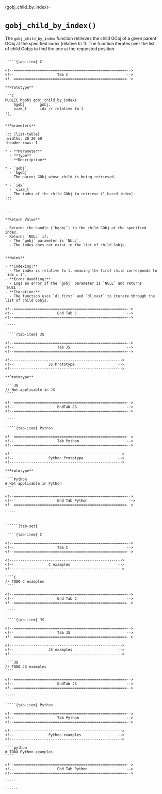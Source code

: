 

<!-- ============================================================== -->
(gobj_child_by_index)=
# `gobj_child_by_index()`
<!-- ============================================================== -->


The `gobj_child_by_index` function retrieves the child GObj of a given parent GObj at the specified index (relative to 1). The function iterates over the list of child Gobjs to find the one at the requested position.


<!------------------------------------------------------------>
<!--                    Prototypes                          -->
<!------------------------------------------------------------>

``````{tab-set}

`````{tab-item} C

<!--====================================================-->
<!--                    Tab C                           -->
<!--====================================================-->

**Prototype**

```C
PUBLIC hgobj gobj_child_by_index(
    hgobj       gobj,
    size_t      idx // relative to 1
);
```

**Parameters**

::: {list-table}
:widths: 20 20 60
:header-rows: 1

* - **Parameter**
  - **Type**
  - **Description**

* - `gobj`
  - `hgobj`
  - The parent GObj whose child is being retrieved.

* - `idx`
  - `size_t`
  - The index of the child GObj to retrieve (1-based index).
:::


---

**Return Value**

- Returns the handle (`hgobj`) to the child GObj at the specified index.
- Returns `NULL` if:
  - The `gobj` parameter is `NULL`.
  - The index does not exist in the list of child Gobjs.


**Notes**

- **Indexing:**
  - The index is relative to 1, meaning the first child corresponds to `idx = 1`.
- **Error Handling:**
  - Logs an error if the `gobj` parameter is `NULL` and returns `NULL`.
- **Iteration:**
  - The function uses `dl_first` and `dl_next` to iterate through the list of child Gobjs.

<!--====================================================-->
<!--                    End Tab C                       -->
<!--====================================================-->

`````

`````{tab-item} JS

<!--====================================================-->
<!--                    Tab JS                          -->
<!--====================================================-->

<!---------------------------------------------------->
<!--                JS Prototype                    -->
<!---------------------------------------------------->

**Prototype**

````JS
// Not applicable in JS
````

<!--====================================================-->
<!--                    EndTab JS                       -->
<!--====================================================-->

`````

`````{tab-item} Python

<!--====================================================-->
<!--                    Tab Python                      -->
<!--====================================================-->

<!---------------------------------------------------->
<!--                Python Prototype                -->
<!---------------------------------------------------->

**Prototype**

````Python
# Not applicable in Python
````

<!--====================================================-->
<!--                    End Tab Python                   -->
<!--====================================================-->

`````

``````

<!------------------------------------------------------------>
<!--                    Examples                            -->
<!------------------------------------------------------------>

```````{dropdown} Examples

``````{tab-set}

`````{tab-item} C

<!--====================================================-->
<!--                    Tab C                           -->
<!--====================================================-->

<!---------------------------------------------------->
<!--                C examples                      -->
<!---------------------------------------------------->

````C
// TODO C examples
````

<!--====================================================-->
<!--                    End Tab C                       -->
<!--====================================================-->

`````

`````{tab-item} JS

<!--====================================================-->
<!--                    Tab JS                          -->
<!--====================================================-->

<!---------------------------------------------------->
<!--                JS examples                     -->
<!---------------------------------------------------->

````JS
// TODO JS examples
````

<!--====================================================-->
<!--                    EndTab JS                       -->
<!--====================================================-->

`````

`````{tab-item} Python

<!--====================================================-->
<!--                    Tab Python                      -->
<!--====================================================-->

<!---------------------------------------------------->
<!--                Python examples                 -->
<!---------------------------------------------------->

````python
# TODO Python examples
````

<!--====================================================-->
<!--                    End Tab Python                  -->
<!--====================================================-->

`````

``````

```````
